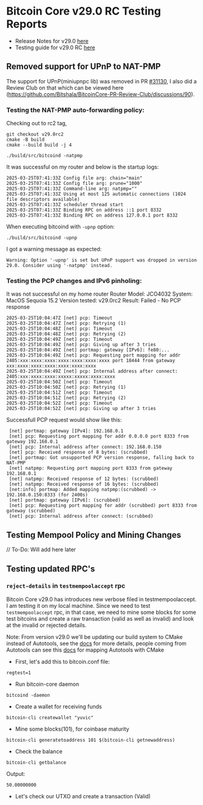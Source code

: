 # Bitcoin Core v29.0 RC Testing Reports


- Release Notes for v29.0 [here](https://github.com/bitcoin-core/bitcoin-devwiki/wiki/29.0-Release-Notes-Draft)
- Testing guide for v29.0 RC [here](https://github.com/bitcoin-core/bitcoin-devwiki/wiki/29.0-Release-Candidate-Testing-Guide)

## Removed support for UPnP to NAT-PMP
The support for UPnP(miniupnpc lib) was removed in PR [#31130](https://github.com/bitcoin/bitcoin/pull/31130), I also did a Review Club on that which can be viewed here (https://github.com/Bitshala/BitcoinCore-PR-Review-Club/discussions/90).

### Testing the NAT-PMP auto-forwarding policy:
Checking out to rc2 tag,
```
git checkout v29.0rc2
cmake -B build
cmake --build build -j 4

./build/src/bitcoind -natpmp
```
It was successful on my router and below is the startup logs:
```
2025-03-25T07:41:33Z Config file arg: chain="main"
2025-03-25T07:41:33Z Config file arg: prune="1000"
2025-03-25T07:41:33Z Command-line arg: natpmp=""
2025-03-25T07:41:33Z Using at most 125 automatic connections (1024 file descriptors available)
2025-03-25T07:41:33Z scheduler thread start
2025-03-25T07:41:33Z Binding RPC on address ::1 port 8332
2025-03-25T07:41:33Z Binding RPC on address 127.0.0.1 port 8332
```

When executing bitcoind with `-upnp` option:
```
./build/src/bitcoind -upnp
``` 
I got a warning message as expected:
```
Warning: Option '-upnp' is set but UPnP support was dropped in version 29.0. Consider using '-natpmp' instead.
```

### Testing the PCP changes and IPv6 pinholing:
It was not successful on my home router
Router Model: JCO4032 
System: MacOS Sequoia 15.2 
Version tested: v29.0rc2
Result: Failed - No PCP response

```
2025-03-25T10:04:47Z [net] pcp: Timeout
2025-03-25T10:04:47Z [net] pcp: Retrying (1)
2025-03-25T10:04:48Z [net] pcp: Timeout
2025-03-25T10:04:48Z [net] pcp: Retrying (2)
2025-03-25T10:04:49Z [net] pcp: Timeout
2025-03-25T10:04:49Z [net] pcp: Giving up after 3 tries
2025-03-25T10:04:49Z [net] portmap: gateway [IPv6]: fe80:...
2025-03-25T10:04:49Z [net] pcp: Requesting port mapping for addr 2405:xxx:xxxx:xxxx:xxxx:xxxx:xxxx:xxxx port 18444 from gateway xxx:xxxx:xxxx:xxxx:xxxx:xxxx:xxxx
2025-03-25T10:04:49Z [net] pcp: Internal address after connect: 2405:xxx:xxxx:xxxx:xxxxx:xxxxx:xxxx:xxxx
2025-03-25T10:04:50Z [net] pcp: Timeout
2025-03-25T10:04:50Z [net] pcp: Retrying (1)
2025-03-25T10:04:51Z [net] pcp: Timeout
2025-03-25T10:04:51Z [net] pcp: Retrying (2)
2025-03-25T10:04:52Z [net] pcp: Timeout
2025-03-25T10:04:52Z [net] pcp: Giving up after 3 tries
```

Successfull PCP request would show like this:

```
 [net] portmap: gateway [IPv4]: 192.168.0.1
 [net] pcp: Requesting port mapping for addr 0.0.0.0 port 8333 from gateway 192.168.0.1
 [net] pcp: Internal address after connect: 192.168.0.150
 [net] pcp: Received response of 8 bytes: (scrubbed)
 [net] portmap: Got unsupported PCP version response, falling back to NAT-PMP
 [net] natpmp: Requesting port mapping port 8333 from gateway 192.168.0.1
 [net] natpmp: Received response of 12 bytes: (scrubbed)
 [net] natpmp: Received response of 16 bytes: (scrubbed)
 [net:info] portmap: Added mapping natpmp:(scrubbed) -> 192.168.0.150:8333 (for 2400s)
 [net] portmap: gateway [IPv6]: (scrubbed)
 [net] pcp: Requesting port mapping for addr (scrubbed) port 8333 from gateway (scrubbed)
 [net] pcp: Internal address after connect: (scrubbed)
```

## Testing Mempool Policy and Mining Changes

// To-Do: Will add here later

## Testing updated RPC's

### `reject-details` in `testmempoolaccept` rpc
Bitcoin Core v29.0 has introduces new verbose filed in testmempoolaccept. I am testing it on my local machine.
Since we need to test `testmempoolaccept` rpc, in that case, we need to mine some blocks for some test bitcoins and create a raw transaction (valid as well as invalid)
and look at the invalid or rejected details.

Note: From version v29.0 we'll be updating our build system to CMake instead of Autotools, see the [docs](https://github.com/bitcoin/bitcoin/tree/master/doc) for more details, people coming from Autotools can see this [docs](https://github.com/bitcoin/bitcoin/tree/master/doc) for mapping Autotools with CMake

- First, let's add this to bitcoin.conf file:
```
regtest=1
```

- Run bitcoin-core daemon
```
bitcoind -daemon
```

- Create a wallet for receiving funds
```
bitcoin-cli createwallet "yuvic"
```

- Mine some blocks(101), for coinbase maturity

```
bitcoin-cli generatetoaddress 101 $(bitcoin-cli getnewaddress)
```

- Check the balance

```
bitcoin-cli getbalance
```
Output:
```
50.00000000
```

- Let's check our UTXO and create a transaction (Valid)














